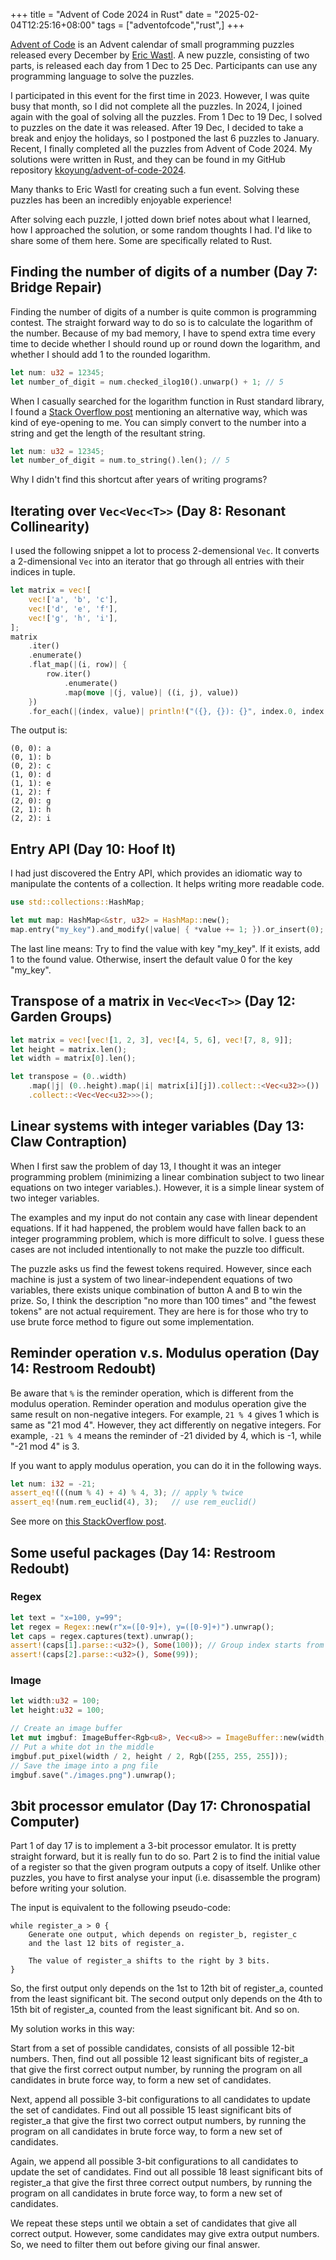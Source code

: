 +++
title = "Advent of Code 2024 in Rust"
date = "2025-02-04T12:25:16+08:00"
tags = ["adventofcode","rust",]
+++

[Advent of Code](https://adventofcode.com) is an Advent calendar of small programming puzzles released every December by [Eric Wastl](http://was.tl/). A new puzzle, consisting of two parts, is released each day from 1 Dec to 25 Dec. Participants can use any programming language to solve the puzzles.

I participated in this event for the first time in 2023. However, I was quite busy that month, so I did not complete all the puzzles. In 2024, I joined again with the goal of solving all the puzzles. From 1 Dec to 19 Dec, I solved to puzzles on the date it was released. After 19 Dec, I decided to take a break and enjoy the holidays, so I postponed the last 6 puzzles to January. Recent, I finally completed all the puzzles from Advent of Code 2024. My solutions were written in Rust, and they can be found in my GitHub repository [kkoyung/advent-of-code-2024](https://github.com/kkoyung/advent-of-code-2024).

Many thanks to Eric Wastl for creating such a fun event. Solving these puzzles has been an incredibly enjoyable experience!

After solving each puzzle, I jotted down brief notes about what I learned, how I approached the solution, or some random thoughts I had. I'd like to share some of them here. Some are specifically related to Rust.

## Finding the number of digits of a number (Day 7: Bridge Repair)

Finding the number of digits of a number is quite common is programming contest. The straight forward way to do so is to calculate the logarithm of the number. Because of my bad memory, I have to spend extra time every time to decide whether I should round up or round down the logarithm, and whether I should add 1 to the rounded logarithm.

```rust
let num: u32 = 12345;
let number_of_digit = num.checked_ilog10().unwarp() + 1; // 5
```

When I casually searched for the logarithm function in Rust standard library, I found a [Stack Overflow post](https://stackoverflow.com/questions/69297477/getting-the-length-of-an-int) mentioning an alternative way, which was kind of eye-opening to me. You can simply convert to the number into a string and get the length of the resultant string.

```rust
let num: u32 = 12345;
let number_of_digit = num.to_string().len(); // 5
```

Why I didn't find this shortcut after years of writing programs?

## Iterating over `Vec<Vec<T>>` (Day 8: Resonant Collinearity)

I used the following snippet a lot to process 2-demensional `Vec`. It converts a 2-dimensional `Vec` into an iterator that go through all entries with their indices in tuple.

```rust
let matrix = vec![
    vec!['a', 'b', 'c'],
    vec!['d', 'e', 'f'],
    vec!['g', 'h', 'i'],
];
matrix
    .iter()
    .enumerate()
    .flat_map(|(i, row)| {
        row.iter()
            .enumerate()
            .map(move |(j, value)| ((i, j), value))
    })
    .for_each(|(index, value)| println!("({}, {}): {}", index.0, index.1, value));
```

The output is:

```plaintext
(0, 0): a
(0, 1): b
(0, 2): c
(1, 0): d
(1, 1): e
(1, 2): f
(2, 0): g
(2, 1): h
(2, 2): i
```

## Entry API (Day 10: Hoof It)

I had just discovered the Entry API, which provides an idiomatic way to manipulate the contents of a collection. It helps writing more readable code.

```rust
use std::collections::HashMap;

let mut map: HashMap<&str, u32> = HashMap::new();
map.entry("my_key").and_modify(|value| { *value += 1; }).or_insert(0);
```

The last line means: Try to find the value with key "my_key". If it exists, add 1 to the found value. Otherwise, insert the default value 0 for the key "my_key".

## Transpose of a matrix in `Vec<Vec<T>>` (Day 12: Garden Groups)

```rust
let matrix = vec![vec![1, 2, 3], vec![4, 5, 6], vec![7, 8, 9]];
let height = matrix.len();
let width = matrix[0].len();

let transpose = (0..width)
    .map(|j| (0..height).map(|i| matrix[i][j]).collect::<Vec<u32>>())
    .collect::<Vec<Vec<u32>>>();
```

## Linear systems with integer variables (Day 13: Claw Contraption)

When I first saw the problem of day 13, I thought it was an integer programming problem (minimizing a linear combination subject to two linear equations on two integer variables.). However, it is a simple linear system of two integer variables.

The examples and my input do not contain any case with linear dependent equations. If it had happened, the problem would have fallen back to an integer programming problem, which is more difficult to solve. I guess these cases are not included intentionally to not make the puzzle too difficult.

The puzzle asks us find the fewest tokens required. However, since each machine is just a system of two linear-independent equations of two variables, there exists unique combination of button A and B to win the prize. So, I think the description "no more than 100 times" and "the fewest tokens" are not actual requirement. They are here is for those who try to use brute force method to figure out some implementation.

## Reminder operation v.s. Modulus operation (Day 14: Restroom Redoubt)

Be aware that `%` is the reminder operation, which is different from the modulus operation. Reminder operation and modulus operation give the same result on non-negative integers. For example, `21 % 4` gives 1 which is same as "21 mod 4". However, they act differently on negative integers. For example, `-21 % 4` means the reminder of -21 divided by 4, which is -1, while "-21 mod 4" is 3.

If you want to apply modulus operation, you can do it in the following ways.

```rust
let num: i32 = -21;
assert_eq!(((num % 4) + 4) % 4, 3); // apply % twice
assert_eq!(num.rem_euclid(4), 3);   // use rem_euclid()
```

See more on [this StackOverflow post](https://stackoverflow.com/questions/31210357/is-there-a-modulus-not-remainder-function-operation).

## Some useful packages (Day 14: Restroom Redoubt)

### Regex

```rust
let text = "x=100, y=99";
let regex = Regex::new(r"x=([0-9]+), y=([0-9]+)").unwrap();
let caps = regex.captures(text).unwrap();
assert!(caps[1].parse::<u32>(), Some(100)); // Group index starts from 1
assert!(caps[2].parse::<u32>(), Some(99));
```

### Image

```rust
let width:u32 = 100;
let height:u32 = 100;

// Create an image buffer
let mut imgbuf: ImageBuffer<Rgb<u8>, Vec<u8>> = ImageBuffer::new(width, height);
// Put a white dot in the middle
imgbuf.put_pixel(width / 2, height / 2, Rgb([255, 255, 255])); 
// Save the image into a png file
imgbuf.save("./images.png").unwrap();
```

## 3bit processor emulator (Day 17: Chronospatial Computer)

Part 1 of day 17 is to implement a 3-bit processor emulator. It is pretty straight forward, but it is really fun to do so. Part 2 is to find the initial value of a register so that the given program outputs a copy of itself. Unlike other puzzles, you have to first analyse your input (i.e. disassemble the program) before writing your solution.

The input is equivalent to the following pseudo-code:

```plaintext
while register_a > 0 {
    Generate one output, which depends on register_b, register_c
    and the last 12 bits of register_a.

    The value of register_a shifts to the right by 3 bits.
}
```

So, the first output only depends on the 1st to 12th bit of register_a, counted from the least significant bit. The second output only depends on the 4th to 15th bit of register_a, counted from the least significant bit. And so on.

My solution works in this way:

Start from a set of possible candidates, consists of all possible 12-bit numbers. Then, find out all possible 12 least significant bits of register_a that give the first correct output number, by running the program on all candidates in brute force way, to form a new set of candidates.

Next, append all possible 3-bit configurations to all candidates to update the set of candidates. Find out all possible 15 least significant bits of register_a that give the first two correct output numbers, by running the program on all candidates in brute force way, to form a new set of candidates.

Again, we append all possible 3-bit configurations to all candidates to update the set of candidates. Find out all possible 18 least significant bits of register_a that give the first three correct output numbers, by running the program on all candidates in brute force way, to form a new set of candidates.

We repeat these steps until we obtain a set of candidates that give all correct output. However, some candidates may give extra output numbers. So, we need to filter them out before giving our final answer.
